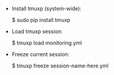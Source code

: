 - Install tmuxp (system-wide): 

    $ sudo pip install tmuxp 

- Load tmuxp session: 

    $ tmuxp load monitoring.yml

- Freeze current session: 

    $ tmuxp freeze session-name-here.yml
